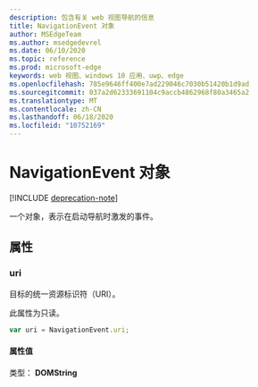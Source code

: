 ```yaml
---
description: 包含有关 web 视图导航的信息
title: NavigationEvent 对象
author: MSEdgeTeam
ms.author: msedgedevrel
ms.date: 06/10/2020
ms.topic: reference
ms.prod: microsoft-edge
keywords: web 视图、windows 10 应用、uwp、edge
ms.openlocfilehash: 785e9646ff400e7ad229046c7030b51420b1d9ad
ms.sourcegitcommit: 037a2d62333691104c9accb4862968f80a3465a2
ms.translationtype: MT
ms.contentlocale: zh-CN
ms.lasthandoff: 06/18/2020
ms.locfileid: "10752169"
---
```

# NavigationEvent 对象  

[!INCLUDE [deprecation-note](../includes/deprecation-note.md)]  

一个对象，表示在启动导航时激发的事件。  

## 属性  

### uri  

目标的统一资源标识符（URI）。  

此属性为只读。  

```javascript
var uri = NavigationEvent.uri;
```  

#### 属性值  

类型： **DOMString**  
